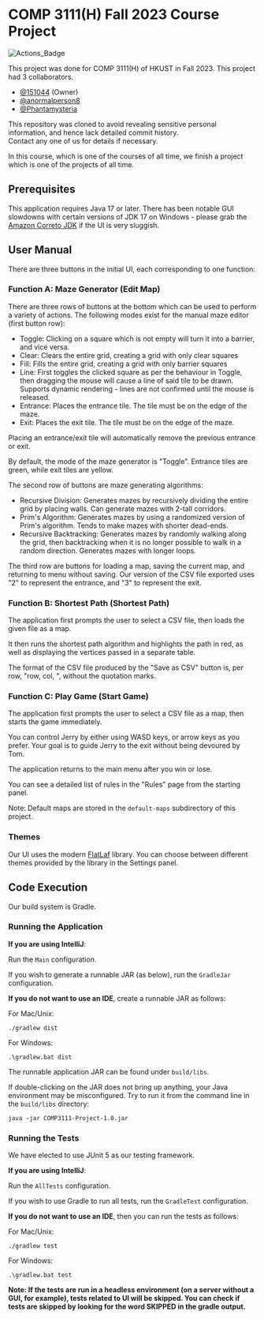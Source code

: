 # COMP 3111(H) Fall 2023 Course Project
![Actions_Badge](https://github.com/151044/COMP3111-Course-Project/actions/workflows/gradle.yml/badge.svg)

This project was done for COMP 3111(H) of HKUST in Fall 2023. This project had 3 collaborators.
- [@151044](https://github.com/151044) (Owner)
- [@anormalperson8](https://github.com/anormalperson8)
- [@Phantamysteria](https://github.com/Phantasmysteria)

This repository was cloned to avoid revealing sensitive personal information, and hence lack detailed commit history. <br/>
Contact any one of us for details if necessary.

In this course, which is one of the courses of all time, we finish a project which is one of the projects of all time.

## Prerequisites
This application requires Java 17 or later. There has been notable GUI slowdowns with certain versions of JDK 17 on Windows - please grab the [Amazon Correto JDK](https://docs.aws.amazon.com/corretto/latest/corretto-17-ug/downloads-list.html) if the UI is very sluggish.

## User Manual
There are three buttons in the initial UI, each corresponding to one function:
### Function A: Maze Generator (Edit Map)
There are three rows of buttons at the bottom which can be used to perform a variety of actions.
The following modes exist for the manual maze editor (first button row):
- Toggle: Clicking on a square which is not empty will turn it into a barrier, and vice versa.
- Clear: Clears the entire grid, creating a grid with only clear squares
- Fill: Fills the entire grid, creating a grid with only barrier squares
- Line: First toggles the clicked square as per the behaviour in Toggle, then dragging the mouse will cause a line of said tile to be drawn. Supports dynamic rendering - lines are not confirmed until the mouse is released.
- Entrance: Places the entrance tile. The tile must be on the edge of the maze.
- Exit: Places the exit tile. The tile must be on the edge of the maze.

Placing an entrance/exit tile will automatically remove the previous entrance or exit.

By default, the mode of the maze generator is "Toggle".
Entrance tiles are green, while exit tiles are yellow.

The second row of buttons are maze generating algorithms:
- Recursive Division: Generates mazes by recursively dividing the entire grid by placing walls. Can generate mazes with 2-tall corridors.
- Prim's Algorithm: Generates mazes by using a randomized version of Prim's algorithm. Tends to make mazes with shorter dead-ends.
- Recursive Backtracking: Generates mazes by randomly walking along the grid, then backtracking when it is no longer possible to walk in a random direction. Generates mazes with longer loops.

The third row are buttons for loading a map, saving the current map, and returning to menu without saving.
Our version of the CSV file exported uses "2" to represent the entrance, and "3" to represent the exit.
### Function B: Shortest Path (Shortest Path)
The application first prompts the user to select a CSV file, then loads the given file as a map.

It then runs the shortest path algorithm and highlights the path in red, as well as displaying the vertices passed in a separate table.

The format of the CSV file produced by the "Save as CSV" button is, per row, "row, col, ", without the quotation marks.
### Function C: Play Game (Start Game)
The application first prompts the user to select a CSV file as a map, then starts the game immediately.

You can control Jerry by either using WASD keys, or arrow keys as you prefer. Your goal is to guide Jerry to the exit without being devoured by Tom.

The application returns to the main menu after you win or lose.

You can see a detailed list of rules in the "Rules" page from the starting panel.

Note: Default maps are stored in the `default-maps` subdirectory of this project.

### Themes
Our UI uses the modern [FlatLaf](https://www.formdev.com/flatlaf/) library. You can choose between different themes provided by the library in the Settings panel.
## Code Execution
Our build system is Gradle.
### Running the Application
**If you are using IntelliJ**:

Run the `Main` configuration.

If you wish to generate a runnable JAR (as below), run the `GradleJar` configuration.

**If you do not want to use an IDE**, create a runnable JAR as follows:

For Mac/Unix:
```
./gradlew dist
```

For Windows:
```
.\gradlew.bat dist
```

The runnable application JAR can be found under `build/libs`.

If double-clicking on the JAR does not bring up anything, your Java environment may be misconfigured. Try to run it from the command line in the `build/libs` directory:
```
java -jar COMP3111-Project-1.0.jar
```

### Running the Tests
We have elected to use JUnit 5 as our testing framework.

**If you are using IntelliJ**:

Run the `AllTests` configuration.

If you wish to use Gradle to run all tests, run the `GradleTest` configuration.

**If you do not want to use an IDE**, then you can run the tests as follows:

For Mac/Unix:
```
./gradlew test
```

For Windows:
```
.\gradlew.bat test
```

**Note: If the tests are run in a headless environment (on a server without a GUI, for example), tests related to UI will be skipped. You can check if tests are skipped by looking for the word SKIPPED in the gradle output.**
